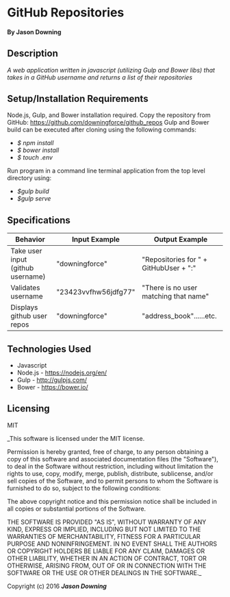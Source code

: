 # GitHub Repositories

#### By Jason Downing

## Description

_A web application written in javascript (utilizing Gulp and Bower libs) that takes in a GitHub username and returns a list of their repositories_

## Setup/Installation Requirements

Node.js, Gulp, and Bower installation required.
Copy the repository from GitHub: https://github.com/downingforce/github_repos
Gulp and Bower build can be executed after cloning using the following commands:

* _$ npm install_
* _$ bower install_
* _$ touch .env_

Run program in a command line terminal application from the top level directory using:
* _$gulp build_
* _$gulp serve_

## Specifications

| Behavior                              | Input Example               | Output Example                         |
| --------------------------------------| --------------------------- | -------------------------------------- |
| Take user input (github username)     | "downingforce"              | "Repositories for " + GitHubUser + ":" |
| Validates username                    | "23423vvfhw56jdfg77"        | "There is no user matching that name"  |
| Displays github user repos            | "downingforce"              | "address_book"......etc.               |


## Technologies Used

* Javascript
* Node.js - https://nodejs.org/en/
* Gulp - http://gulpjs.com/
* Bower - https://bower.io/

## Licensing

MIT

_This software is licensed under the MIT license.

Permission is hereby granted, free of charge, to any person obtaining a copy of this software and associated documentation files (the "Software"), to deal in the Software without restriction, including without limitation the rights to use, copy, modify, merge, publish, distribute, sublicense, and/or sell copies of the Software, and to permit persons to whom the Software is furnished to do so, subject to the following conditions:

The above copyright notice and this permission notice shall be included in all copies or substantial portions of the Software.

THE SOFTWARE IS PROVIDED "AS IS", WITHOUT WARRANTY OF ANY KIND, EXPRESS OR IMPLIED, INCLUDING BUT NOT LIMITED TO THE WARRANTIES OF MERCHANTABILITY, FITNESS FOR A PARTICULAR PURPOSE AND NONINFRINGEMENT. IN NO EVENT SHALL THE AUTHORS OR COPYRIGHT HOLDERS BE LIABLE FOR ANY CLAIM, DAMAGES OR OTHER LIABILITY, WHETHER IN AN ACTION OF CONTRACT, TORT OR OTHERWISE, ARISING FROM, OUT OF OR IN CONNECTION WITH THE SOFTWARE OR THE USE OR OTHER DEALINGS IN THE SOFTWARE._

Copyright (c) 2016 **_Jason Downing_**
